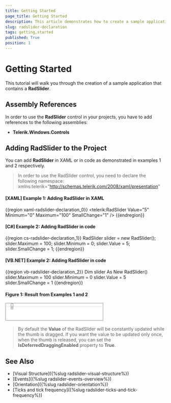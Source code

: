 ```yaml
---
title: Getting Started
page_title: Getting Started
description: This article demonstrates how to create a sample application containing a RadSlider.
slug: radslider-declaration
tags: getting,started
published: True
position: 1
---
```


# Getting Started

This tutorial will walk you through the creation of a sample application that contains a __RadSlider__. 

## Assembly References

In order to use the __RadSlider__ control in your projects, you have to add references to the following assemblies:

* __Telerik.Windows.Controls__
				
## Adding RadSlider to the Project

You can add __RadSlider__ in XAML or in code as demonstrated in examples 1 and 2 respectively. 

> In order to use the RadSlider control, you need to declare the following namespace: xmlns:telerik="http://schemas.telerik.com/2008/xaml/presentation"

#### __[XAML] Example 1: Adding RadSlider in XAML__
{{region xaml-radslider-declaration_0}}
	<telerik:RadSlider Value="5" Minimum="0" Maximum="100" SmallChange="1" />
{{endregion}}

#### __[C#] Example 2: Adding RadSlider in code__
{{region cs-radslider-declaration_1}}
	RadSlider slider = new RadSlider();
	slider.Maximum = 100;
	slider.Minimum = 0;
	slider.Value = 5;
	slider.SmallChange = 1;
{{endregion}}

#### __[VB.NET] Example 2: Adding RadSlider in code__
{{region vb-radslider-declaration_2}}
	Dim slider As New RadSlider()
	slider.Maximum = 100
	slider.Minimum = 0
	slider.Value = 5
	slider.SmallChange = 1
{{endregion}}

#### Figure 1: Result from Examples 1 and 2
![RadSlider](images/radslider_gettingstarted.png)

> By default the __Value__ of the RadSlider will be constantly updated while the thumb is dragged. If you want the value to be updated only once, when the thumb is released, you can set the __IsDeferredDraggingEnabled__ property to __True__.

## See Also
* [Visual Structure]({%slug radslider-visual-structure%})
* [Events]({%slug radslider-events-overview%})
* [Orientation]({%slug radslider-orientation%})
* [Ticks and tick frequency]({%slug radslider-ticks-and-tick-frequency%})
